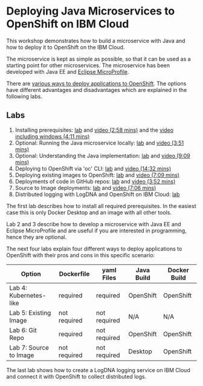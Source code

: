 
# Deploying Java Microservices to OpenShift on IBM Cloud

This workshop demonstrates how to build a microservice with Java and how to deploy it to OpenShift on the IBM Cloud.

The microservice is kept as simple as possible, so that it can be used as a starting point for other microservices. The microservice has been developed with Java EE and [Eclipse MicroProfile](https://microprofile.io/).

There are [various ways to deploy applications to OpenShift](http://heidloff.net/article/deploying-open-liberty-microservices-openshift/). The options have different advantages and disadvantages which are explained in the following labs.

## Labs

1. Installing prerequisites: [lab](documentation/1-prereqs.md) and [video (2:58 mins)](https://youtu.be/c5CtqijWXL4) and the [video including windows (4:11 mins)](https://youtu.be/53XccO3NNn8)
2. Optional: Running the Java microservice locally: [lab](documentation/2-docker.md) and [video (3:51 mins)](https://youtu.be/4dT2jg6wGF4)
3. Optional: Understanding the Java implementation: [lab](documentation/3-java.md) and [video (9:09 mins)](https://www.youtube.com/watch?v=ugpYSPV9jAs)
4. Deploying to OpenShift via 'oc' CLI: [lab](documentation/4-openshift.md) and [video (14:32 mins)](https://youtu.be/4MDfalo2Fg0)
5. Deploying existing images to OpenShift: [lab](documentation/5-existing-image.md) and [video (7:09 mins)](https://youtu.be/JhxsS7l6DhA)
6. Deployments of code in GitHub repos: [lab](documentation/6-github.md) and [video (3:52 mins)](https://youtu.be/b3upMuZOpsY)
7. Source to Image deployments: [lab](documentation/7-source-to-image.md) and [video (7:06 mins)](https://youtu.be/p6lVc6MDrcM)
8. Distributed logging with LogDNA and OpenShift on IBM Cloud: [lab](documentation/8-logdna-openshift.md)

The first lab describes how to install all required prerequisites. In the easiest case this is only Docker Desktop and an image with all other tools.

Lab 2 and 3 describe how to develop a microservice with Java EE and Eclipse MicroProfile and are useful if you are interested in programming, hence they are optional.

The next four labs explain four different ways to deploy applications to OpenShift with their pros and cons in this specific scenario:

| Option | Dockerfile | yaml Files | Java Build | Docker Build |
| - | - | - | - | - |
| Lab 4: Kubernetes-like | required | required | OpenShift | OpenShift |
| Lab 5: Existing Image  | not required  | not required | N/A | N/A |
| Lab 6: Git Repo | required  | not required | OpenShift | OpenShift |
| Lab 7: Source to Image | not required | not required | Desktop | OpenShift |

The last lab shows how to create a LogDNA logging service on IBM Cloud and connect it with OpenShift to collect distributed logs.
